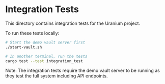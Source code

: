 # Integration Tests

This directory contains integration tests for the Uranium project.

To run these tests locally:

```bash
# Start the demo vault server first
./start-vault.sh

# In another terminal, run the tests
cargo test --test integration_test
```

Note: The integration tests require the demo vault server to be running as they test the full system including API endpoints.